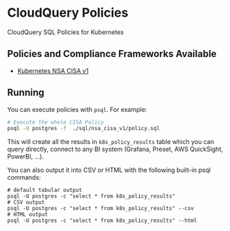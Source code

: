 # CloudQuery Policies
CloudQuery SQL Policies for Kubernetes

## Policies and Compliance Frameworks Available

- [Kubernetes NSA CISA v1](./sql/nsa_cisa_v1/policy.sql)

## Running

You can execute policies with `psql`. For example:

```bash
# Execute the whole CISA Policy
psql -U postgres -f  ./sql/nsa_cisa_v1/policy.sql
```

This will create all the results in `k8s_policy_results` table which you can query directly, connect to any BI system (Grafana, Preset, AWS QuickSight, PowerBI, ...).

You can also output it into CSV or HTML with the following built-in psql commands:

```
# default tabular output
psql -U postgres -c "select * from k8s_policy_results"
# CSV output
psql -U postgres -c "select * from k8s_policy_results" --csv
# HTML output
psql -U postgres -c "select * from k8s_policy_results" --html
```
